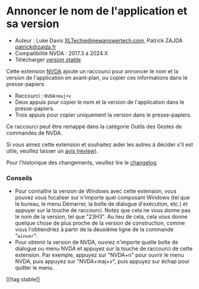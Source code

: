 # Annoncer le nom de l'application et sa version #

* Auteur : Luke Davis <XLTechie@newanswertech.com>, Patrick ZAJDA
  <patrick@zajda.fr>
* Compatibilité NVDA : 2017.3 à 2024.X
* Télécharger [version stable][1]

Cette extension [NVDA](https://nvaccess.org/) ajoute un raccourci pour
annoncer le nom et la version de l'application en avant-plan, ou copier ces
informations dans le presse-papiers.

* Raccourci : `NVDA+maj+v`
* Deux appuis pour copier le nom et la version de l'application dans le
  presse-papiers.
* Trois appuis pour copier uniquement la version dans le presse-papiers.

Ce raccourci peut être remappé dans la catégorie Outils des Gestes de
commandes de NVDA.

Si vous aimez cette extension et souhaitez aider les autres à décider s'il
est utile, veuillez laisser un [avis (review)][3].

Pour l'historique des changements, veuillez lire le [changelog][2].

### Conseils

* Pour connaître la version de Windows avec cette extension, vous pouvez
  vous focaliser sur n'importe quel composant Windows (tel que le bureau, le
  menu Démarrer, la boîte de dialogue d'exécution, etc.) et appuyer sur la
  touche de raccourci. Notez que cela ne vous donne pas le nom de la
  version, tel que "23H3". Au lieu de cela, cela vous donne quelque chose de
  plus proche de la version de construction, comme vous l'obtiendriez à
  partir de la deuxième ligne de la commande "`winver`".
* Pour obtenir la version de NVDA, ouvrez n'importe quelle boîte de dialogue
  ou menu NVDA et appuyez sur la touche de raccourci de cette extension. Par
  exemple, appuyez sur "NVDA+n" pour ouvrir le menu NVDA, puis appuyez sur
  "NVDA+maj+v", puis appuyez sur échap pour quitter le menu.

[[!tag stable]]

[1]:
https://www.nvaccess.org/addonStore/legacy?file=sayProductNameAndVersion

[2]:
https://github.com/opensourcesys/sayProductNameAndVersion/blob/master/changelog.md#readme

[3]: https://github.com/nvaccess/addon-datastore/discussions/2683
